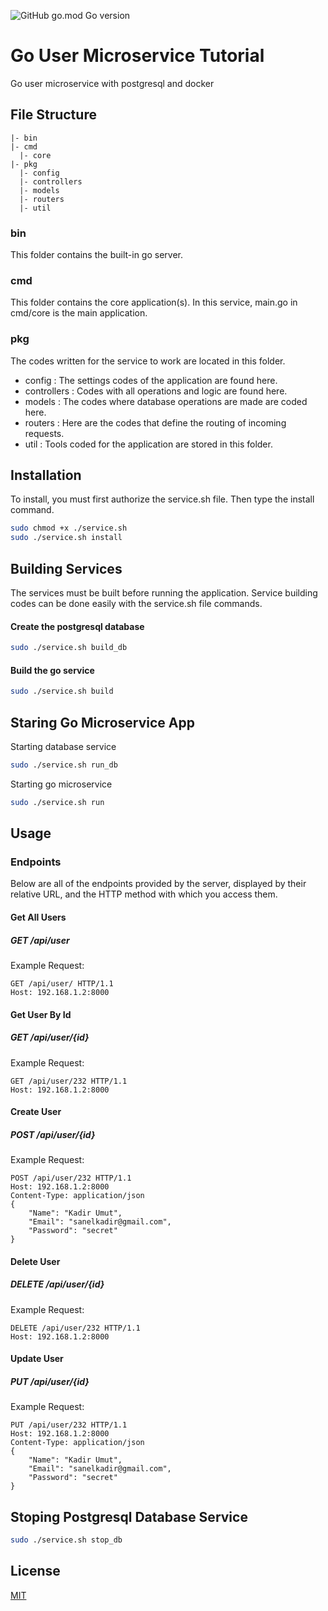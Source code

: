 ![GitHub go.mod Go version](https://img.shields.io/github/go-mod/go-version/KadirSanel/go-microservice-example)
# Go User Microservice Tutorial 

Go user microservice with postgresql and docker

## File Structure

```
|- bin
|- cmd
  |- core
|- pkg
  |- config
  |- controllers
  |- models
  |- routers
  |- util

```

### bin
This folder contains the built-in go server.

### cmd
This folder contains the core application(s). In this service, main.go in cmd/core is the main application.

### pkg
The codes written for the service to work are located in this folder. 
- config : The settings codes of the application are found here.
- controllers : Codes with all operations and logic are found here.
- models : The codes where database operations are made are coded here.
- routers : Here are the codes that define the routing of incoming requests.
- util : Tools coded for the application are stored in this folder.

## Installation
To install, you must first authorize the service.sh file. Then type the install command.
```bash
sudo chmod +x ./service.sh
sudo ./service.sh install
```

## Building Services
The services must be built before running the application. Service building codes can be done easily with the service.sh file commands.
#### Create the postgresql database
```bash
sudo ./service.sh build_db
```
#### Build the go service
```bash
sudo ./service.sh build
```

## Staring Go Microservice App
Starting database service
```bash
sudo ./service.sh run_db
```
Starting go microservice 
```bash
sudo ./service.sh run
```

## Usage
### Endpoints
Below are all of the endpoints provided by the server, displayed by their
relative URL, and the HTTP method with which you access them.

#### Get All Users
##### GET /api/user
Example Request:

```http
GET /api/user/ HTTP/1.1
Host: 192.168.1.2:8000
```

#### Get User By Id
##### GET /api/user/{id}
Example Request:

```http
GET /api/user/232 HTTP/1.1
Host: 192.168.1.2:8000
```

#### Create User
##### POST /api/user/{id}
Example Request:

```http
POST /api/user/232 HTTP/1.1
Host: 192.168.1.2:8000
Content-Type: application/json
{
    "Name": "Kadir Umut",
    "Email": "sanelkadir@gmail.com",
    "Password": "secret"
}
```

#### Delete User
##### DELETE /api/user/{id}
Example Request:

```http
DELETE /api/user/232 HTTP/1.1
Host: 192.168.1.2:8000
```

#### Update User
##### PUT /api/user/{id}
Example Request:

```http
PUT /api/user/232 HTTP/1.1
Host: 192.168.1.2:8000
Content-Type: application/json
{
    "Name": "Kadir Umut",
    "Email": "sanelkadir@gmail.com",
    "Password": "secret"
}
```

## Stoping Postgresql Database Service
```bash
sudo ./service.sh stop_db
```


## License
[MIT](https://choosealicense.com/licenses/mit/)
